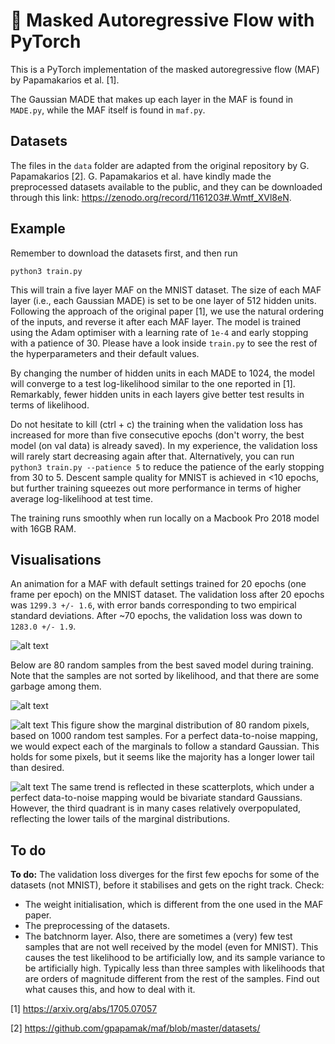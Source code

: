 # :christmas_tree: Masked Autoregressive Flow with PyTorch
This is a PyTorch implementation of the masked autoregressive flow (MAF) by Papamakarios et al. [1]. 

The Gaussian MADE that makes up each layer in the MAF is found in ``MADE.py``, while the MAF itself is found in ``maf.py``.

## Datasets
The files in the ``data`` folder are adapted from the original repository by G. Papamakarios [2]. G. Papamakarios et al. have kindly made the preprocessed datasets available to the public, and they can be downloaded through this link: https://zenodo.org/record/1161203#.Wmtf_XVl8eN. 

## Example
Remember to download the datasets first, and then run 
```
python3 train.py
```
This will train a five layer MAF on the MNIST dataset. The size of each MAF layer (i.e., each Gaussian MADE) is set to be one layer of 512 hidden units. Following the approach of the original paper [1], we use the natural ordering of the inputs, and reverse it after each MAF layer. The model is trained using the Adam optimiser with a learning rate of `1e-4` and early stopping with a patience of 30. Please have a look inside `train.py` to see the rest of the hyperparameters and their default values. 

By changing the number of hidden units in each MADE to 1024, the model will converge to a test log-likelihood similar to the one reported in [1]. Remarkably, fewer hidden units in each layers give better test results in terms of likelihood.

Do not hesitate to kill (ctrl + c) the training when the validation loss has increased for more than five consecutive epochs (don't worry, the best model (on val data) is already saved). In my experience, the validation loss will rarely start decreasing again after that. Alternatively, you can run `python3 train.py --patience 5` to reduce the patience of the early stopping from 30 to 5. Descent sample quality for MNIST is achieved in <10 epochs, but further training squeezes out more performance in terms of higher average log-likelihood at test time. 

The training runs smoothly when run locally on a Macbook Pro 2018 model with 16GB RAM. 

## Visualisations
An animation for a MAF with default settings trained for 20 epochs (one frame per epoch) on the MNIST dataset. The validation loss after 20 epochs was `1299.3 +/- 1.6`, with error bands corresponding to two empirical standard deviations. After ~70 epochs, the validation loss was down to `1283.0 +/- 1.9`. 

![alt text](https://github.com/e-hulten/maf/blob/master/figs/maf_512_mnist.gif "Visualisation of 20 training epochs.")

Below are 80 random samples from the best saved model during training. Note that the samples are not sorted by likelihood, and that there are some garbage among them. 

![alt text](https://github.com/e-hulten/maf/blob/master/figs/samples_gaussian_test.png "Random samples from MAF.")

![alt text](https://github.com/e-hulten/maf/blob/master/figs/maf_mnist_512_marginal.png "Marginal distributions of 24 random pixels.")
This figure show the marginal distribution of 80 random pixels, based on 1000 random test samples. For a perfect data-to-noise mapping, we would expect each of the marginals to follow a standard Gaussian. This holds for some pixels, but it seems like the majority has a longer lower tail than desired. 

![alt text](https://github.com/e-hulten/maf/blob/master/figs/maf_mnist_512_scatter.png "Scatterplot.")
The same trend is reflected in these scatterplots, which under a perfect data-to-noise mapping would be bivariate standard Gaussians. However, the third quadrant is in many cases relatively overpopulated, reflecting the lower tails of the marginal distributions. 

## To do 
**To do:** The validation loss diverges for the first few epochs for some of the datasets (not MNIST), before it stabilises and gets on the right track. Check:
* The weight initialisation, which is different from the one used in the MAF paper. 
* The preprocessing of the datasets. 
* The batchnorm layer. 
Also, there are sometimes a (very) few test samples that are not well received by the model (even for MNIST). This causes the test likelihood to be artificially low, and its sample variance to be artificially high. Typically less than three samples  with likelihoods that are orders of magnitude different from the rest of the samples. Find out what causes this, and how to deal with it. 

[1] https://arxiv.org/abs/1705.07057

[2] https://github.com/gpapamak/maf/blob/master/datasets/
